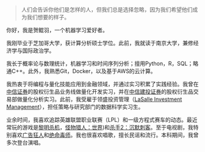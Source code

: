 > 人们会告诉你他们是怎样的人，但我们总是选择忽略，因为我们希望他们成为我们想要的样子。

你好，我是贺鲲羽，一个机器学习爱好者。

我刚毕业于芝加哥大学，获计算分析硕士学位。此前，我就读于南京大学，兼修经济学与国际政治学。

我长于概率论与数理统计，机器学习和时间序列分析；擅用Python，R，SQL；略通C++。此外，我熟悉Git，Docker，以及基于AWS的云计算。

我热衷于将编程与量化技能应用到金融领域，并通过实习积累了实践经验。我曾在[中信证券](http://www.cs.ecitic.com/newsite/)的股权衍生品业务线做量化开发实习，并在[中信建投证券](http://file.csc108.com/)的股权衍生品交易部做量化分析实习。此前，我受雇于领盛投资管理（[LaSalle Investment Management](https://www.wikiwand.com/en/LaSalle_Investment_Management)），担任策略与研究部门的数据科学实习生。

业余时间，我喜欢追踪英雄联盟职业联赛（LPL）和一级方程式赛车的动态。最近常玩的游戏是[黎明杀机](https://www.wikiwand.com/zh/黎明杀机_(游戏))，[怪物猎人：世界](https://www.wikiwand.com/zh/怪物猎人_世界))和[杀手2：沉默刺客](https://www.wikiwand.com/zh-hans/杀手2：沉默刺客)。至于电视剧，我特别喜欢[广告狂人](https://www.wikiwand.com/zh/广告狂人)和[绝命毒师](https://www.wikiwand.com/zh/絕命毒師)。我也很喜欢唱歌，擅长民谣和流行。本科期间，我曾多次登台演唱。


